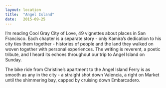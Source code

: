 ```yaml
---
layout: location
title:  "Angel Island"
date:   2015-09-25
---
```

I’m reading Cool Gray City of Love, 49 vignettes about places in San Francisco. Each chapter is a separate story - only Kamira’s dedication to his city ties them together - histories of people and the land they walked on woven together with personal experiences. The writing is reverent, a poetic tribute, and I heard its echoes throughout our trip to Angel Island on Sunday. 

The bike ride from Christine’s apartment to the Angel Island Ferry is as smooth as any in the city - a straight shot down Valencia, a right on Market until the shimmering bay, capped by cruising down Embarcadero. 
